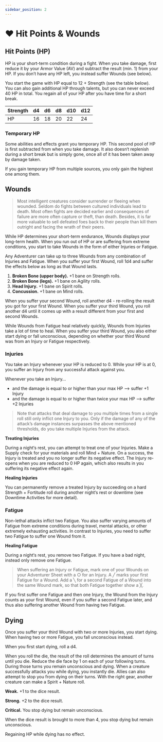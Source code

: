 ```yaml
---
sidebar_position: 2
---
```


# ❤️ Hit Points & Wounds

## Hit Points (HP)

HP is your short-term condition during a fight. When you take damage, first reduce it by your Armor Value (AV) and subtract the result (min. 1) from your HP. If you don’t have any HP left, you instead suffer Wounds (see below).

You start the game with HP equal to 12 + Strength (see the table below). You can also gain additional HP through talents, but you can never exceed 40 HP in total. You regain all of your HP after you have time for a short break.

| Strength | d4 | d6 | d8 | d10 | d12 |
| --- | --- | --- | --- | --- | --- |
| HP | 16 | 18 | 20 | 22 | 24 |

### Temporary HP

Some abilities and effects grant you temporary HP. This second pool of HP is first subtracted from when you take damage. It also doesn‘t replenish during a short break but is simply gone, once all of it has been taken away by damage taken.

If you gain temporary HP from multiple sources, you only gain the highest one among them.

## Wounds

> Most intelligent creatures consider surrender or fleeing when wounded. Seldom do fights between cultured individuals lead to death. Most often fights are decided earlier and consequences of failure are more often capture or theft, than death.
Besides, it is far more valuable to sell defeated foes back to their people than kill them outright and facing the wrath of their peers.
> 

While HP determines your short-term endurance, Wounds displays your long-term health. When you run out of HP or are suffering from extreme conditions, you start to take Wounds in the form of either Injuries or Fatigue. 

Any Adventurer can take up to three Wounds from any combination of Injuries and Fatigue. When you suffer your first Wound, roll 1d4 and suffer the effects below as long as that Wound lasts.

1. **Broken Bone (upper body).** +1 bane on Strength rolls.
2. **Broken Bone (legs).** +1 bane on Agility rolls.
3. **Head Injury.** +1 bane on Spirit rolls.
4. **Concussion.** +1 bane on Mind rolls.

When you suffer your second Wound, roll another d4 - re-rolling the result you got for your first Wound. When you suffer your third Wound, you roll another d4 until it comes up with a result different from your first and second Wounds.

While Wounds from Fatigue heal relatively quickly, Wounds from Injuries take a lot of time to heal. When you suffer your third Wound, you also either start dying or fall unconscious, depending on whether your third Wound was from an Injury or Fatigue respectively.

### Injuries

You take an Injury whenever your HP is reduced to 0. While your HP is at 0, you suffer an Injury from any successful attack against you.

Whenever you take an Injury…

- and the damage is equal to or higher than your max HP —> suffer +1 Injury
- and the damage is equal to or higher than twice your max HP —> suffer +2 Injuries

> Note that attacks that deal damage to you multiple times from a single roll still only inflict one Injury to you. Only if the damage of any of the attack’s damage instances surpasses the above mentioned thresholds, do you take multiple Injuries from the attack.
> 

**Treating Injuries**

During a night‘s rest, you can attempt to treat one of your Injuries. Make a Supply check for your materials and roll Mind + Nature. On a success, the Injury is treated and you no longer suffer its negative effect. The Injury re-opens when you are reduced to 0 HP again, which also results in you suffering its negative effect again.

**Healing Injuries**

You can permanently remove a treated Injury by succeeding on a hard Strength + Fortitude roll during another night‘s rest or downtime (see Downtime Activities for more detail).

### Fatigue

Non-lethal attacks inflict two Fatigue. You also suffer varying amounts of Fatigue from extreme conditions during travel, mental attacks, or other extremely exhausting activities. In contrast to Injuries, you need to suffer two Fatigue to suffer one Wound from it.

**Healing Fatigue**

During a night‘s rest, you remove two Fatigue. If you have a bad night, instead only remove one Fatigue.

> When suffering an Injury or Fatigue, mark one of your Wounds on your Adventurer Sheet with a ○ for an Injury. A ╱ marks your first Fatigue for a Wound. Add a ╲ for a second Fatigue of a Wound into the same Wound mark, so that both Fatigue together show a ╳.

If you first suffer one Fatigue and then one Injury, the Wound from the Injury counts as your first Wound, even if you suffer a second Fatigue later, and thus also suffering another Wound from having two Fatigue.
> 

## Dying

Once you suffer your third Wound with two or more Injuries, you start dying. When having two or more Fatigue, you fall unconscious instead.

When you first start dying, roll a d4.

When you roll the die, the result of the roll determines the amount of turns until you die. Reduce the die face by 1 on each of your following turns. During those turns you remain unconscious and dying. When a creature successfully attacks you while dying, you instantly die. Allies can also attempt to stop you from dying on their turns. With the right gear, another creature can make a Spirit + Nature roll.

**Weak.** +1 to the dice result.

**Strong.** +2 to the dice result.

**Critical.** You stop dying but remain unconscious.

When the dice result is brought to more than 4, you stop dying but remain unconscious.

Regaining HP while dying has no effect.
